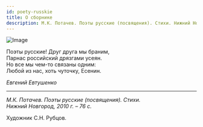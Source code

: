 ```yaml
---
id: poety-russkie
title: О сборнике
description: М.К. Потачев. Поэты русские (посвящения). Стихи. Нижний Новгород, 2010 г.
---
```


![Image](/img/0_3.jpg)

Поэты русские! Друг друга мы браним,\
Парнас российский дрязгами усеян.\
Но все мы чем-то связаны одним:\
Любой из нас, хоть чуточку, Есенин.

_Евгений Евтушенко_

---

_М.К. Потачев. Поэты русские (посвящения). Стихи.\
Нижний Новгород, 2010 г. – 76 с._

Художник С.Н. Рубцов.
